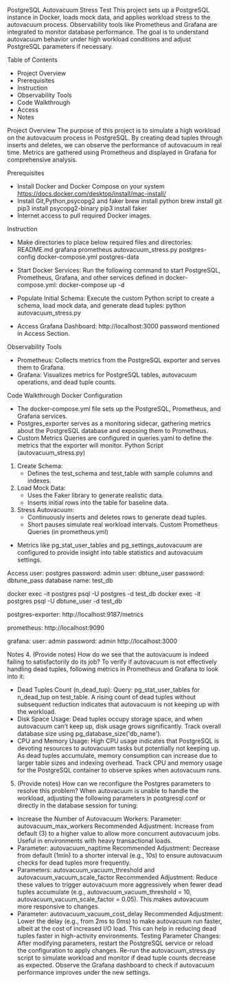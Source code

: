PostgreSQL Autovacuum Stress Test
This project sets up a PostgreSQL instance in Docker, loads mock data, and applies workload stress to the autovacuum process. Observability tools like Prometheus and Grafana are integrated to monitor database performance. The goal is to understand autovacuum behavior under high workload conditions and adjust PostgreSQL parameters if necessary.


Table of Contents
* Project Overview
* Prerequisites
* Instruction
* Observability Tools
* Code Walkthrough
* Access
* Notes


Project Overview
The purpose of this project is to simulate a high workload on the autovacuum process in PostgreSQL. By creating dead tuples through inserts and deletes, we can observe the performance of autovacuum in real time. Metrics are gathered using Prometheus and displayed in Grafana for comprehensive analysis.

Prerequisites
* Install Docker and Docker Compose on your system
https://docs.docker.com/desktop/install/mac-install/
* Install Git,Python,psycopg2 and faker
brew install python
brew install git
pip3 install psycopg2-binary
pip3 install faker
* Internet access to pull required Docker images.

Instruction
* Make directories to place below required files and directories:
README.md	grafana	 prometheus  autovacuum_stress.py	postgres-config	 docker-compose.yml	  postgres-data

* Start Docker Services: Run the following command to start PostgreSQL, Prometheus, Grafana, and other services defined in docker-compose.yml:
docker-compose up -d
* Populate Initial Schema: Execute the custom Python script to create a schema, load mock data, and generate dead tuples:
python autovacuum_stress.py
* Access Grafana Dashboard:
http://localhost:3000 password mentioned in Access Section.


Observability Tools
* Prometheus: Collects metrics from the PostgreSQL exporter and serves them to Grafana.
* Grafana: Visualizes metrics for PostgreSQL tables, autovacuum operations, and dead tuple counts.

Code Walkthrough
Docker Configuration
* The docker-compose.yml file sets up the PostgreSQL, Prometheus, and Grafana services.
* Postgres_exporter serves as a monitoring sidecar, gathering metrics about the PostgreSQL database and exposing them to Prometheus.
* Custom Metrics Queries are configured in queries.yaml to define the metrics that the exporter will monitor.
Python Script (autovacuum_stress.py)
1. Create Schema:
    * Defines the test_schema and test_table with sample columns and indexes.
2. Load Mock Data:
    * Uses the Faker library to generate realistic data.
    * Inserts initial rows into the table for baseline data.
3. Stress Autovacuum:
    * Continuously inserts and deletes rows to generate dead tuples.
    * Short pauses simulate real workload intervals.
Custom Prometheus Queries (in prometheus.yml)
* Metrics like pg_stat_user_tables and pg_settings_autovacuum are configured to provide insight into table statistics and autovacuum settings.

Access
user: postgres
password: admin
user: dbtune_user
password: dbtune_pass
database name: test_db

docker exec -it postgres psql -U postgres -d test_db
docker exec -it postgres psql -U dbtune_user -d test_db

postgres-exporter:
http://localhost:9187/metrics

prometheus:
http://localhost:9090

grafana:
user: admin
password: admin
http://localhost:3000

Notes
4. (Provide notes) How do we see that the autovacuum is indeed failing to satisfactorily do its job?
To verify if autovacuum is not effectively handling dead tuples, following metrics in Prometheus and Grafana to look into it:

* Dead Tuples Count (n_dead_tup):
Query: pg_stat_user_tables for n_dead_tup on test_table.
A rising count of dead tuples without subsequent reduction indicates that autovacuum is not keeping up with the workload.
* Disk Space Usage:
Dead tuples occupy storage space, and when autovacuum can’t keep up, disk usage grows significantly.
Track overall database size using pg_database_size('db_name').
* CPU and Memory Usage:
High CPU usage indicates that PostgreSQL is devoting resources to autovacuum tasks but potentially not keeping up.
As dead tuples accumulate, memory consumption can increase due to larger table sizes and indexing overhead.
Track CPU and memory usage for the PostgreSQL container to observe spikes when autovacuum runs.

5. (Provide notes) How can we reconfigure the Postgres parameters to resolve this problem?
When autovacuum is unable to handle the workload, adjusting the following parameters in postgresql.conf or directly in the database session for tuning:

* Increase the Number of Autovacuum Workers:
Parameter: autovacuum_max_workers
Recommended Adjustment: Increase from default (3) to a higher value to allow more concurrent autovacuum jobs. Useful in environments with heavy transactional loads.
* Parameter: autovacuum_naptime
Recommended Adjustment: Decrease from default (1min) to a shorter interval (e.g., 10s) to ensure autovacuum checks for dead tuples more frequently.
* Parameters: autovacuum_vacuum_threshold and autovacuum_vacuum_scale_factor
Recommended Adjustment: Reduce these values to trigger autovacuum more aggressively when fewer dead tuples accumulate (e.g., autovacuum_vacuum_threshold = 10, autovacuum_vacuum_scale_factor = 0.05). This makes autovacuum more responsive to changes.
* Parameter: autovacuum_vacuum_cost_delay
Recommended Adjustment: Lower the delay (e.g., from 2ms to 0ms) to make autovacuum run faster, albeit at the cost of increased I/O load. This can help in reducing dead tuples faster in high-activity environments.
Testing Parameter Changes:
After modifying parameters, restart the PostgreSQL service or reload the configuration to apply changes.
Re-run the autovacuum_stress.py script to simulate workload and monitor if dead tuple counts decrease as expected. Observe the Grafana dashboard to check if autovacuum performance improves under the new settings.